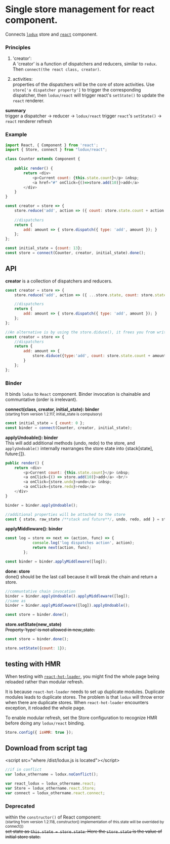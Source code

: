# Single store management for react component.
Connects [`lodux`]( https://www.npmjs.com/package/lodux) store and [`react`](https://facebook.github.io/react/) component.

### Principles 
1. 'creator':  
A 'creator' is a function of dispatchers and reducers, similar to `redux`. Then `connect(the react class, creator)`.

2. activities:  
properties of the dispatchers will be the core of store activities. Use `store['a dispatcher property']` to trigger the corresponding dispatcher, then `lodux/react` will trigger react's `setState()` to update the `react` renderer.

__summary__  
trigger a dispatcher -> reducer -> `lodux/react` trigger `react`'s `setState()` -> `react` renderer refresh

### Example
```javascript
import React, { Component } from 'react';
import { Store, connect } from "lodux/react";

class Counter extends Component {
    
    public render() {
        return <div>
            <p>Current count: {this.state.count}</p> &nbsp;
            <a href="#" onClick={()=>store.add(10)}>add</a>
        </div>
    }
}

const creator = store => {    
    store.reduce('add', action => ({ count: store.state.count + action.amount }));
   
    //dispatchers
    return {
        add: amount => { store.dispatch({ type: 'add', amount }); }
    };
};

const initial_state = {count: 13};
const store = connect(Counter, creator, initial_state).done();
```

## API

__creator__ is a collection of dispatchers and reducers. 

```javascript
const creator = store => {
    store.reduce('add', action => ({ ...store.state, count: store.state.count + action.amount} })); 

    //dispatchers
    return {
        add: amount => { store.dispatch({ type: 'add', amount }); }
    };
};

//An alternative is by using the store.diduce(), it frees you from writing reducers. 
const creator = store => {
    //dispatchers
    return {
        add: amount => {
            store.diduce({type:'add', count: store.state.count + amount});
        }
    };
};
```

### Binder
It binds `lodux` to `React` component. Binder invocation is chainable and communtative (order is irrelevant). 

__connect(class, creator, initial_state): binder__  
<small>(starting from version 1.2.117, initial_state is compulsory)</small>  
```javascript
const initial_state = { count: 0 };
const binder = connect(Counter, creator, initial_state);
```

__applyUndoable(): binder__  
This will add additional methods (undo, redo) to the store, and `applyUndoable()` internally rearranges the store state into {stack[state], future:[]}.  
```javascript
public render() {    
    return <div>
        <p>Current count: {this.state.count}</p> &nbsp;
        <a onClick={() => store.add(10)}>add</a> <br/>
        <a onClick={store.undo}>undo</a> &nbsp;
        <a onClick={store.redo}>redo</a>
    </div>
}

binder = binder.applyUndoable();

//additional properties will be attached to the store
const { state, raw_state /**stack and future**/, undo, redo, add } = store
```

__applyMiddleware(): binder__  
```javascript
const log = store => next => (action, func) => {
            console.log('log dispatches action', action);
            return next(action, func);
        };

const binder = binder.applyMiddleware([log]);
```

__done: store__  
done() should be the last call because it will break the chain and return a store.
```javascript
//communtative chain invocation
binder = binder.applyUndoable().applyMiddleware([log]);
//same as 
binder = binder.applyMiddleware([log]).applyUndoable();

const store = binder.done();
```

__store.setState(new_state)__  
<s>Property 'type' is not allowed in new_state.</s>  
```javascript
const store = binder.done();

store.setState({count: 1});
```

## testing with HMR
When testing with [`react-hot-loader`](https://github.com/gaearon/react-hot-loader), you might find the whole page being reloaded rather than modular refresh.   

It is because `react-hot-loader` needs to set up duplicate modules. Duplicate modules leads to duplicate stores. The problem is that `lodux` will throw error when there are duplicate stores. When `react-hot-loader` encounters exception, it reloaded the whole page.   

To enable modular refresh, set the Store configuration to recognize HMR before doing any `lodux/react` binding.
```javascript
Store.config({ isHMR: true });
```

## Download from script tag
&lt;script src="where /dist/lodux.js is located">&lt;/script>
```javascript
//if in conflict
var lodux_othername = lodux.noConflict();

var react_lodux = lodux_othername.react;
var Store = lodux_othername.react.Store;
var connect = lodux_othername.react.connect;
```

### Deprecated
within the `constructor()` of React component:  
<small>(starting from version 1.2.118, constructor() implementation of this.state will be overrided by connect())</small>  
<s>set state as `this.state = store.state`. Here the `store.state` is the value of initial store state. </s>  